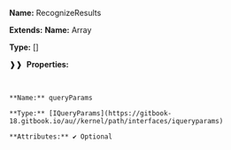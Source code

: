 **Name:** RecognizeResults

**Extends:** **Name:** Array<RecognizeResult>

**Type:** []

❱❱&nbsp;&nbsp;**Properties:**

&nbsp;&nbsp;&nbsp;&nbsp;&nbsp;
```
**Name:** queryParams

**Type:** [IQueryParams](https://gitbook-18.gitbook.io/au//kernel/path/interfaces/iqueryparams)

**Attributes:** ✔ Optional

```

